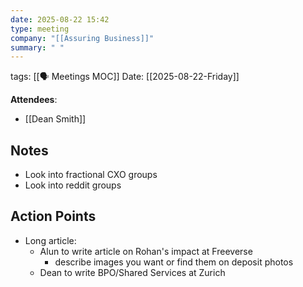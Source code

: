 ```yaml
---
date: 2025-08-22 15:42
type: meeting
company: "[[Assuring Business]]"
summary: " "
---
```

tags: [[🗣️ Meetings MOC]]
Date: [[2025-08-22-Friday]]

**Attendees**: 
- [[Dean Smith]]

## Notes
- Look into fractional CXO groups
- Look into reddit groups

## Action Points
- Long article:
	- Alun to write article on Rohan's impact at Freeverse
		- describe images you want or find them on deposit photos
	- Dean to write BPO/Shared Services at Zurich

